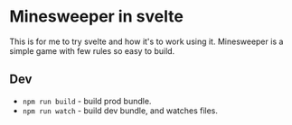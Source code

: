 # Minesweeper in svelte

This is for me to try svelte and how it's to work using it. Minesweeper is a simple game with few rules so easy to build.

## Dev

- `npm run build` - build prod bundle.
- `npm run watch` - build dev bundle, and watches files.
